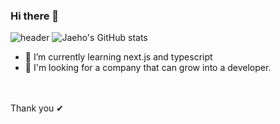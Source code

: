 ### Hi there 👋
![header](https://capsule-render.vercel.app/api?type=wave&color=auto&height=300&section=header&text=jaeho%20&fontSize=90)
![Jaeho's GitHub stats](https://github-readme-stats.vercel.app/api?username=wogh002&theme=dark&show_icons=true)
<br>

- 🌱 I’m currently learning next.js and typescript
- 👯 I'm looking for a company that can grow into a developer.

<br>

<br>
Thank you ✔
